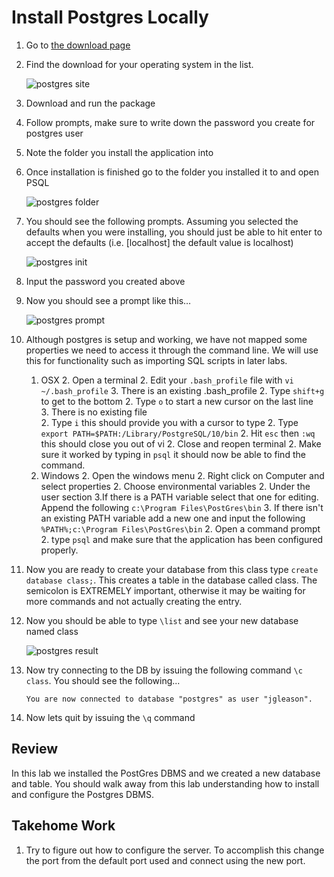 # Install Postgres Locally

1. Go to [the download page](https://www.postgresql.org/download)
2. Find the download for your operating system in the list. 

    ![postgres site](https://jrgleason.github.io/psql-getting-started/labs/resources/lab1/postgres_site.png "Site List")

3. Download and run the package
4. Follow prompts, make sure to write down the password you create for postgres user
5. Note the folder you install the application into
6. Once installation is finished go to the folder you installed it to and open PSQL

    ![postgres folder](https://jrgleason.github.io/psql-getting-started/labs/resources/lab1/postgres_folder.png "Postgress Folder")

7. You should see the following prompts. Assuming you selected the defaults when you were installing, you should just be able to hit enter to accept the defaults (i.e. [localhost] the default value is localhost)

    ![postgres init](https://jrgleason.github.io/psql-getting-started/labs/resources/lab1/postgres_config.png "Postgres Config")

8. Input the password you created above
9. Now you should see a prompt like this…

    ![postgres prompt](https://jrgleason.github.io/psql-getting-started/labs/resources/lab1/postgres_prompt.png "Postgres Prompt")

10. Although postgres is setup and working, we have not mapped some properties we need to access it through the command line. We will use this for functionality such as importing SQL scripts in later labs.
    1. OSX
        2. Open a terminal 
        2. Edit your `.bash_profile` file with `vi ~/.bash_profile`
            3. There is an existing .bash_profile
        2. Type `shift+g` to get to the bottom
        2. Type `o` to start a new cursor on the last line    
            3. There is no existing file   
        2. Type `i` this should provide you with a cursor to type
        2. Type `export PATH=$PATH:/Library/PostgreSQL/10/bin`
        2. Hit `esc` then `:wq` this should close you out of vi
        2. Close and reopen terminal
        2. Make sure it worked by typing in `psql` it should now be able to find the command.
    1. Windows
        2. Open the windows menu
        2. Right click on Computer and select properties
        2. Choose environmental variables
        2. Under the user section 
            3.If there is a PATH variable select that one for editing. Append the following `c:\Program Files\PostGres\bin`
            3. If there isn't an existing PATH variable add a new one and input the following `%PATH%;c:\Program Files\PostGres\bin`
        2. Open a command prompt
        2. type `psql` and make sure that the application has been configured properly.    

11. Now you are ready to create your database from this class type `create database class;`. This creates a table in the database called class. The semicolon is EXTREMELY important, otherwise it may be waiting for more commands and not actually creating the entry.
12. Now you should be able to type `\list` and see your new database named class

    ![postgres result](https://jrgleason.github.io/psql-getting-started/labs/resources/lab1/postgres_result_add_class.png "Postgres Class")

13. Now try connecting to the DB by issuing the following command `\c class`. You should see the following...

        You are now connected to database "postgres" as user "jgleason".

14. Now lets quit by issuing the `\q` command        

## Review ##

In this lab we installed the PostGres DBMS and we created a new database and table. You should walk away from this lab understanding how to install and configure the Postgres DBMS.

## Takehome Work

1. Try to figure out how to configure the server. To accomplish this change the port from the default port used and connect using the new port. 
